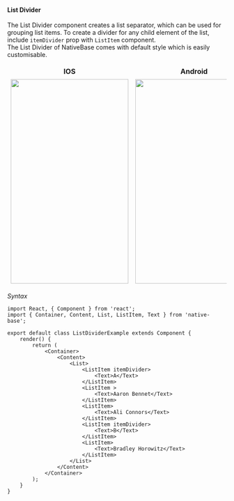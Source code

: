 #### List Divider

The List Divider component creates a list separator, which can be used for grouping list items. To create a divider for any child element of the list, include <code>itemDivider</code> prop with <code>ListItem</code> component.<br />
The List Divider of NativeBase comes with default style which is easily customisable.

<table>
  <thead>
    <tr style="border-style: hidden">
      <th style="border-style: hidden">IOS</th>
      <th>Android</th>
    </tr>
  </thead>
  <thead>
    <tr style="border-style: hidden">
      <th style="border-style: hidden"><img height="470" width="270" src="https://raw.githubusercontent.com/GeekyAnts/NativeBase-KitchenSink/0.5.13/Screenshots/iOS/list-divider.png" alt="" /></th>
      <th><img height="470" width="270" src="https://raw.githubusercontent.com/GeekyAnts/NativeBase-KitchenSink/0.5.13/Screenshots/android/list-divider.png" alt="" /></th>
    </tr>
  </thead>
</table>

*Syntax*

<pre class="line-numbers"><code class="language-jsx">import React, { Component } from 'react';
import { Container, Content, List, ListItem, Text } from 'native-base';
​
export default class ListDividerExample extends Component {
    render() {
        return (
            &lt;Container>
                &lt;Content>
                    &lt;List>
                        &lt;ListItem itemDivider>
                            &lt;Text>A&lt;/Text>
                        &lt;/ListItem>                    
                        &lt;ListItem >
                            &lt;Text>Aaron Bennet&lt;/Text>
                        &lt;/ListItem>
                        &lt;ListItem>
                            &lt;Text>Ali Connors&lt;/Text>
                        &lt;/ListItem>
                        &lt;ListItem itemDivider>
                            &lt;Text>B&lt;/Text>
                        &lt;/ListItem>  
                        &lt;ListItem>
                            &lt;Text>Bradley Horowitz&lt;/Text>
                        &lt;/ListItem>
                    &lt;/List>
                &lt;/Content>
            &lt;/Container>
        );
    }
}
</code></pre>
